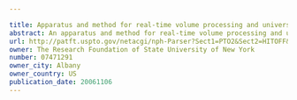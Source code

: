 ```yaml
---

title: Apparatus and method for real-time volume processing and universal three-dimensional rendering
abstract: An apparatus and method for real-time volume processing and universal three-dimensional rendering. The apparatus includes a plurality of three-dimensional (3D) memory units; at least one pixel bus for providing global horizontal communication; a plurality of rendering pipelines; at least one geometry bus; and a control unit. The apparatus includes a block processor having a circular ray integration pipeline for processing voxel data and ray data. Rays are generally processed in image order thus permitting great flexibility (e.g., perspective projection, global illumination). The block processor includes a splatting unit and a scattering unit. A method for casting shadows and performing global illumination in relation to light sources includes sweeping a two dimensional array of rays through the volume can also be implemented with the apparatus. A method for approximating a perspective projection includes using parallel projection.
url: http://patft.uspto.gov/netacgi/nph-Parser?Sect1=PTO2&Sect2=HITOFF&p=1&u=%2Fnetahtml%2FPTO%2Fsearch-adv.htm&r=1&f=G&l=50&d=PALL&S1=07471291&OS=07471291&RS=07471291
owner: The Research Foundation of State University of New York
number: 07471291
owner_city: Albany
owner_country: US
publication_date: 20061106
---
```

